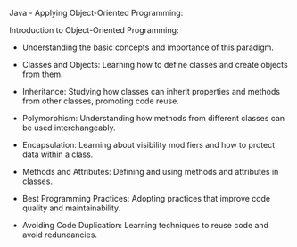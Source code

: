 Java - Applying Object-Oriented Programming:


Introduction to Object-Oriented Programming: 

* Understanding the basic concepts and importance of this paradigm.
  
* Classes and Objects: Learning how to define classes and create objects from them.

* Inheritance: Studying how classes can inherit properties and methods from other classes, promoting code reuse.

* Polymorphism: Understanding how methods from different classes can be used interchangeably.

* Encapsulation: Learning about visibility modifiers and how to protect data within a class.

* Methods and Attributes: Defining and using methods and attributes in classes.

* Best Programming Practices: Adopting practices that improve code quality and maintainability.

* Avoiding Code Duplication: Learning techniques to reuse code and avoid redundancies.
